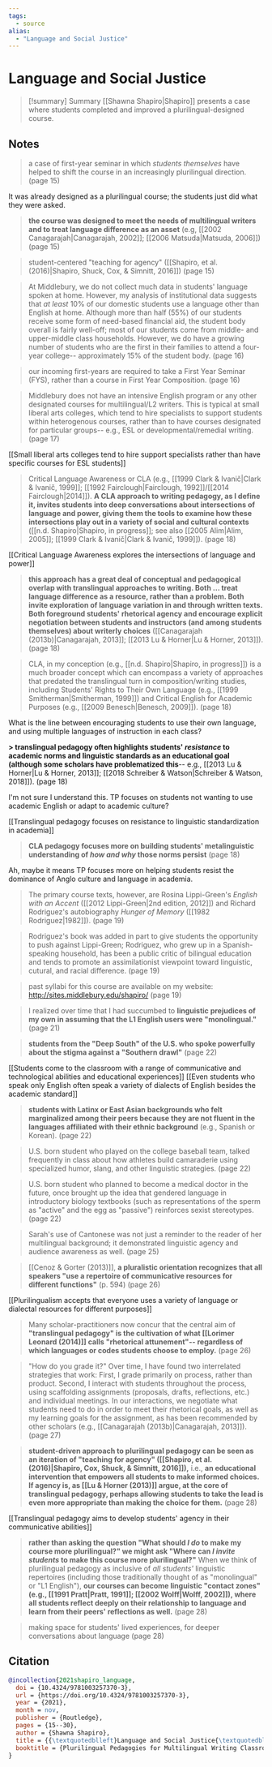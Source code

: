 ```yaml
---
tags:
  - source
alias:
  - "Language and Social Justice"
---
```

# Language and Social Justice

> [!summary] Summary
> [[Shawna Shapiro|Shapiro]] presents a case where students completed and improved a plurilingual-designed course.

## Notes
> a case of first-year seminar in which *students themselves* have helped to shift the course in an increasingly plurilingual direction. (page 15)

It was already designed as a plurilingual course; the students just did what they were asked.

> **the course was designed to meet the needs of multilingual writers and to treat language difference as an asset** (e.g, [[2002 Canagarajah|Canagarajah, 2002]]; [[2006 Matsuda|Matsuda, 2006]]) (page 15)

> student-centered "teaching for agency" ([[Shapiro, et al. (2016)|Shapiro, Shuck, Cox, & Simnitt, 2016]]) (page 15)

> At Middlebury, we do not collect much data in students' language spoken at home. However, my analysis of institutional data suggests that *at least* 10% of our domestic students use a language other than English at home. Although more than half (55%) of our students receive some form of need-based financial aid, the student body overall is fairly well-off; most of our students come from middle- and upper-middle class households. However, we do have a growing number of students who are the first in their families to attend a four-year college-- approximately 15% of the student body. (page 16)

> our incoming first-years are required to take a First Year Seminar (FYS), rather than a course in First Year Composition. (page 16)

> Middlebury does not have an intensive English program or any other designated courses for multilingual/L2 writers. This is typical at small liberal arts colleges, which tend to hire specialists to support students within heterogenous courses, rather than to have courses designated for particular groups-- e.g., ESL or developmental/remedial writing. (page 17)

[[Small liberal arts colleges tend to hire support specialists rather than have specific courses for ESL students]]

> Critical Language Awareness or CLA (e.g., [[1999 Clark & Ivanič|Clark & Ivanič, 1999]]; [[1992 Fairclough|Fairclough, 1992]]/[[2014 Fairclough|2014]]). **A CLA approach to writing pedagogy, as I define it, invites students into deep conversations about intersections of language and power, giving them the tools to examine how these intersections play out in a variety of social and cultural contexts** ([[n.d. Shapiro|Shapiro, in progress]]; see also [[2005 Alim|Alim, 2005]]; [[1999 Clark & Ivanič|Clark & Ivanič, 1999]]). (page 18)

[[Critical Language Awareness explores the intersections of language and power]]

> **this approach has a great deal of conceptual and pedagogical overlap with translingual approaches to writing. Both ... treat language difference as a resource, rather than a problem. Both invite exploration of language variation in and through written texts. Both foreground students' rhetorical agency and encourage explicit negotiation between students and instructors (and among students themselves) about writerly choices** ([[Canagarajah (2013b)|Canagarajah, 2013]]; [[2013 Lu & Horner|Lu & Horner, 2013]]). (page 18)

> CLA, in my conception (e.g., [[n.d. Shapiro|Shapiro, in progress]]) is a much broader concept which can encompass a variety of approaches that predated the translingual turn in composition/writing studies, including Students' Rights to Their Own Language (e.g., [[1999 Smitherman|Smitherman, 1999]]) and Critical English for Academic Purposes (e.g., [[2009 Benesch|Benesch, 2009]]). (page 18)

What is the line between encouraging students to use their own language, and using multiple languages of instruction in each class?

**> translingual pedagogy often highlights students' *resistance* to academic norms and linguistic standards as an educational goal (although some scholars have problematized this**-- e.g., [[2013 Lu & Horner|Lu & Horner, 2013]]; [[2018 Schreiber & Watson|Schreiber & Watson, 2018]]). (page 18)

I'm not sure I understand this. TP focuses on students not wanting to use academic English or adapt to academic culture?

[[Translingual pedagogy focuses on resistance to linguistic standardization in academia]]

> **CLA pedagogy focuses more on building students' metalinguistic understanding of *how and why* those norms persist** (page 18)

Ah, maybe it means TP focuses more on helping students resist the dominance of Anglo culture and language in academia.

> The primary course texts, however, are Rosina Lippi-Green's *English with an Accent* ([[2012 Lippi-Green|2nd edition, 2012]]) and Richard Rodriguez's autobiography *Hunger of Memory* ([[1982 Rodriguez|1982]]). (page 19)

> Rodriguez's book was added in part to give students the opportunity to push against Lippi-Green; Rodriguez, who grew up in a Spanish-speaking household, has been a public critic of bilingual education and tends to promote an assimilationist viewpoint toward linguistic, cutural, and racial difference. (page 19)

> past syllabi for this course are available on my website: <http://sites.middlebury.edu/shapiro/> (page 19)

> I realized over time that I had succumbed to **linguistic prejudices of my own in assuming that the L1 English users were "monolingual."** (page 21)

> **students from the "Deep South" of the U.S. who spoke powerfully about the stigma against a "Southern drawl"** (page 22)

[[Students come to the classroom with a range of communicative and technological abilities and educational experiences]]
[[Even students who speak only English often speak a variety of dialects of English besides the academic standard]]

> **students with Latinx or East Asian backgrounds who felt marginalized among their peers because they are not fluent in the languages affiliated with their ethnic background** (e.g., Spanish or Korean). (page 22)

> U.S. born student who played on the college baseball team, talked frequently in class about how athletes build camaraderie using specialized humor, slang, and other linguistic strategies. (page 22)

> U.S. born student who planned to become a medical doctor in the future, once brought up the idea that gendered language in introductory biology textbooks (such as representations of the sperm as "active" and the egg as "passive") reinforces sexist stereotypes. (page 22)

> Sarah's use of Cantonese was not just a reminder to the reader of her multilingual background; it demonstrated linguistic agency and audience awareness as well.  (page 25)

> [[Cenoz & Gorter (2013)]], **a pluralistic orientation recognizes that all speakers "use a repertoire of communicative resources for different functions"** (p. 594)  (page 26)

[[Plurilingualism accepts that everyone uses a variety of language or dialectal resources for different purposes]]

> Many scholar-practitioners now concur that the central aim of **"translingual pedagogy" is the cultivation of what [[Lorimer Leonard (2014)]] calls "rhetorical attunement"-- regardless of which languages or codes students choose to employ.** (page 26)

> "How do you grade it?" Over time, I have found two interrelated strategies that work: First, I grade primarily on process, rather than product. Second, I interact with students throughout the process, using scaffolding assignments (proposals, drafts, reflections, etc.) and individual meetings. In our interactions, we negotiate what students need to do in order to meet their rhetorical goals, as well as my learning goals for the assignment, as has been recommended by other scholars (e.g., [[Canagarajah (2013b)|Canagarajah, 2013]]). (page 27)

> **student-driven approach to plurilingual pedagogy can be seen as an iteration of "teaching for agency" ([[Shapiro, et al. (2016)|Shapiro, Cox, Shuck, & Simnitt, 2016]]),** i.e., **an educational intervention that empowers all students to make informed choices. If agency is, as [[Lu & Horner (2013)]] argue, at the core of translingual pedagogy, perhaps allowing students to take the lead is even more appropriate than making the choice for them.** (page 28)

[[Translingual pedagogy aims to develop students' agency in their communicative abilities]]

> **rather than asking the question "What should *I do* to make my course more plurilingual?" we might ask "Where can *I invite students* to make this course more plurilingual?"** When we think of plurilingual pedagogy as inclusive of *all students'* linguistic repertoires (including those traditionally thought of as "monolingual" or "L1 English"), **our courses can become linguistic "contact zones" (e.g., [[1991 Pratt|Pratt, 1991]]; [[2002 Wolff|Wolff, 2002]]), where all students reflect deeply on their relationship to language and learn from their peers' reflections as well.** (page 28)

> making space for students' lived experiences, for deeper conversations about language (page 28)

## Citation

```bibtex
@incollection{2021shapiro_language,
  doi = {10.4324/9781003257370-3},
  url = {https://doi.org/10.4324/9781003257370-3},
  year = {2021},
  month = nov,
  publisher = {Routledge},
  pages = {15--30},
  author = {Shawna Shapiro},
  title = {{\textquotedblleft}Language and Social Justice{\textquotedblright}},
  booktitle = {Plurilingual Pedagogies for Multilingual Writing Classrooms}
}
```


